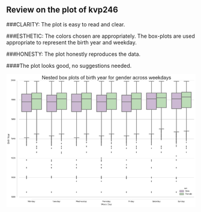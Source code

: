 ## Review on the plot of kvp246

###CLARITY: 
The plot is easy to read and clear.

###ESTHETIC: 
The colors chosen are appropriately. The box-plots are used appropriate to represent the birth year and weekday.

###HONESTY: 
The plot honestly reproduces the data.

####The plot looks good, no suggestions needed. 


![Alt text](kvp246.png)